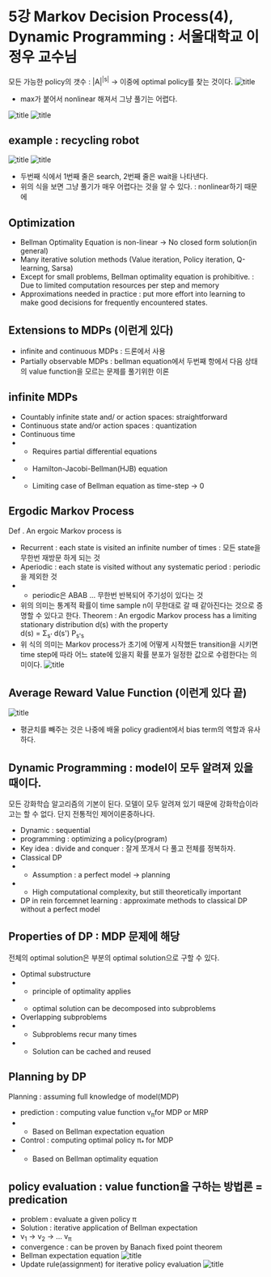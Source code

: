 # 5강 Markov Decision Process(4), Dynamic Programming : 서울대학교 이정우 교수님

모든 가능한 policy의 갯수 : |A|<sup>|s|</sup> -> 이중에 optimal policy를 찾는 것이다.
![title](./img/21_optimal.PNG)
- max가 붙어서 nonlinear 해져서 그냥 풀기는 어렵다.    

![title](./img/20_optimal.PNG)
![title](./img/19_optimal.PNG)

## example : recycling robot
![title](./img/22_ex.PNG)
![title](./img/23_ex.PNG)
- 두번째 식에서 1번째 줄은 search, 2번째 줄은 wait을 나타낸다.
- 위의 식을 보면 그냥 풀기가 매우 어렵다는 것을 알 수 있다. : nonlinear하기 때문에

## Optimization
- Bellman Optimality Equation is non-linear -> No closed form solution(in general)
- Many iterative solution methods (Value iteration, Policy iteration, Q-learning, Sarsa)
- Except for small problems, Bellman optimality equation is prohibitive. : Due to limited computation resources per step and memory
- Approximations needed in practice : put more effort into learning to make good decisions for frequently encountered states. 

## Extensions to MDPs (이런게 있다)
- infinite and continuous MDPs : 드론에서 사용
- Partially observable MDPs : bellman equation에서 두번째 항에서 다음 상태의 value function을 모르는 문제를 풀기위한 이론

## infinite MDPs
- Countably infinite state and/ or action spaces: straightforward
- Continuous state and/or action spaces : quantization
- Continuous time 
- - Requires partial differential equations
- - Hamilton-Jacobi-Bellman(HJB) equation
- - Limiting case of Bellman equation as time-step -> 0

## Ergodic Markov Process
Def . An ergoic Markov process is
- Recurrent : each state is visited an infinite number of times : 모든 state을 무한번 재방문 하게 되는 것 
- Aperiodic : each state is visited without any systematic period : periodic을 제외한 것  
- - periodic은 ABAB ... 무한번 반복되어 주기성이 있다는 것
- 위의 의미는 통계적 확률이 time sample n이 무한대로 갈 때 같아진다는 것으로 증명할 수 있다고 한다.
Theorem : An ergodic Markov process has a limiting stationary distribution d(s) with the property  
d(s) = &Sigma;<sub>s'</sub> d(s') P<sub>s's
- 위 식의 의미는 Markov process가 초기에 어떻게 시작했든 transition을 시키면 time step에 따라 어느 state에 있을지 확률 분포가 일정한 값으로 수렴한다는 의미이다. 
![title](./img/24_ergodic.PNG)

## Average Reward Value Function (이런게 있다 끝)
![title](./img/25_ergodic.PNG)
- 평균치를 빼주는 것은 나중에 배울 policy gradient에서 bias term의 역할과 유사하다.

## Dynamic Programming : model이 모두 알려져 있을 때이다.
모든 강화학습 알고리즘의 기본이 된다. 모델이 모두 알려져 있기 때문에 강화학습이라고는 할 수 없다. 단지 전통적인 제어이론중하나다.
- Dynamic : sequential
- programming : optimizing a policy(program)
- Key idea : divide and conquer : 잘게 쪼개서 다 풀고 전체를 정복하자.
- Classical DP
- - Assumption : a perfect model -> planning
- - High computational complexity, but still theoretically important
- DP in rein forcemnet learning : approximate methods to classical DP without a perfect model

## Properties of DP : MDP 문제에 해당
전체의 optimal solution은 부분의 optimal solution으로 구할 수 있다.
- Optimal substructure
- - principle of optimality applies
- - optimal solution can be decomposed into subproblems
- Overlapping subproblems
- - Subproblems recur many times
- - Solution can be cached and reused

## Planning by DP
Planning : assuming full knowledge of model(MDP)
- prediction : computing value function v<sub>&pi;</sub>for MDP or MRP
- - Based on Bellman expectation equation
- Control : computing optimal policy &pi;<sub>* </sub>for MDP
- - Based on Bellman optimality equation

## policy evaluation : value function을 구하는 방법론 = predication
- problem : evaluate a given policy &pi;
- Solution : iterative application of Bellman expectation
- v<sub>1</sub> -> v<sub>2</sub> -> ... v<sub>&pi;</sub>
- convergence : can be proven by Banach fixed point theorem
- Bellman expectation equation
![title](./img/26_Bellman.PNG)
- Update rule(assignment) for iterative policy evaluation
![title](./img/27_Bellman.PNG)
